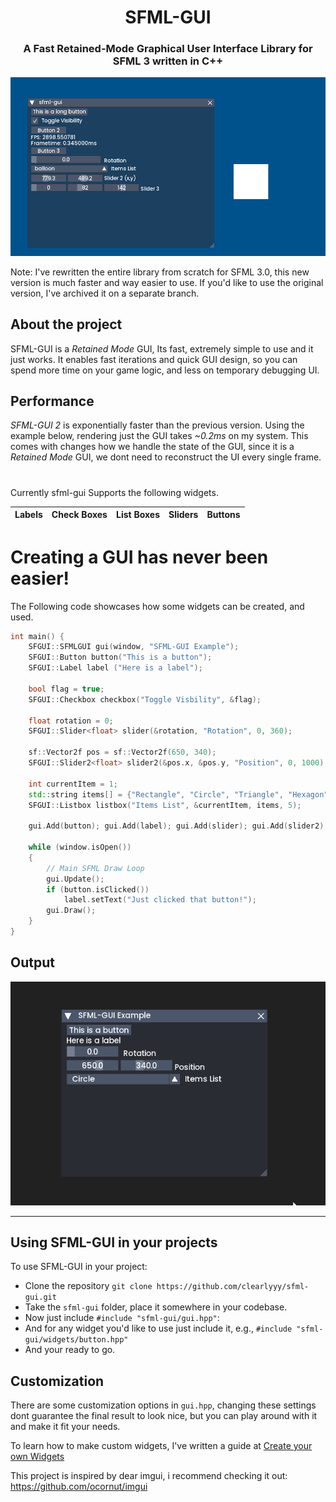 
<h1 align="center">SFML-GUI</h1>
<h3 align="center"> A Fast Retained-Mode Graphical User Interface Library for SFML 3 written in C++ </h3>

![DEMO IMAGE](/github-assets/sfml-gui-demo.gif/)

Note: I've rewritten the entire library from scratch for SFML 3.0, this new version is much faster and way easier to use. If you'd like to use the original version, I've archived it on a separate branch.

## About the project
SFML-GUI is a *Retained Mode* GUI, Its fast, extremely simple to use and it just works.
It enables fast iterations and quick GUI design, so you can spend more time on your game logic, and less on temporary debugging UI.

## Performance
*SFML-GUI 2* is exponentially faster than the previous version. Using the example below, rendering just the GUI takes *~0.2ms* on my system. This comes with changes how we handle the state of the GUI, since it is a *Retained Mode* GUI, we dont need to reconstruct the UI every single frame.

<h1></h1>

Currently sfml-gui Supports the following widgets.

Labels | Check Boxes | List Boxes | Sliders | Buttons | 
-------|-------------|------------|---------|---------|

<h1> Creating a GUI has never been easier! </h1>

The Following code showcases how some widgets can be created, and used.
```c++
int main() {
    SFGUI::SFMLGUI gui(window, "SFML-GUI Example");
    SFGUI::Button button("This is a button");
    SFGUI::Label label ("Here is a label");

    bool flag = true;
    SFGUI::Checkbox checkbox("Toggle Visbility", &flag);

    float rotation = 0;
    SFGUI::Slider<float> slider(&rotation, "Rotation", 0, 360);

    sf::Vector2f pos = sf::Vector2f(650, 340);
    SFGUI::Slider2<float> slider2(&pos.x, &pos.y, "Position", 0, 1000);
    
    int currentItem = 1;
    std::string items[] = {"Rectangle", "Circle", "Triangle", "Hexagon", "Octogon"};
    SFGUI::Listbox listbox("Items List", &currentItem, items, 5);

    gui.Add(button); gui.Add(label); gui.Add(slider); gui.Add(slider2); gui.Add(listbox);

    while (window.isOpen())
    {
        // Main SFML Draw Loop
        gui.Update();
        if (button.isClicked())
            label.setText("Just clicked that button!"); 
        gui.Draw();
    }
}
```
<h2> Output </h2>

![DEMO GIF](/github-assets/sfml-gui-example.gif/)

<hr></hr>

## Using SFML-GUI in your projects
To use SFML-GUI in your project:
*   Clone the repository ```git clone https://github.com/clearlyyy/sfml-gui.git ```
*   Take the ```sfml-gui``` folder, place it somewhere in your codebase. 
*   Now just include ```#include "sfml-gui/gui.hpp"```: 
*   And for any widget you'd like to use just include it, e.g., ```#include "sfml-gui/widgets/button.hpp"```
* And your ready to go.

## Customization
There are some customization options in ```gui.hpp```, changing these settings dont guarantee the final result to look nice, but you can play around with it and make it fit your needs.

To learn how to make custom widgets, I've written a guide at [Create your own Widgets](/HOW_TO_CREATE_WIDGET.md/) 

This project is inspired by dear imgui, i recommend checking it out:
https://github.com/ocornut/imgui




